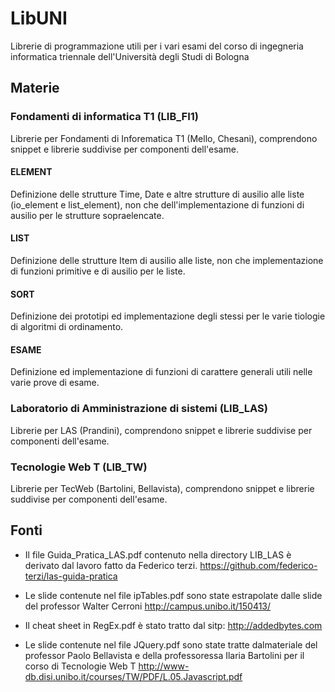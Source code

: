 # LibUNI
Librerie di programmazione utili per i vari esami del corso 
di ingegneria informatica triennale dell'Università degli Studi di Bologna

## Materie

### Fondamenti di informatica T1 (LIB_FI1)
Librerie per Fondamenti di Inforematica T1 (Mello, Chesani), comprendono snippet e librerie
suddivise per componenti dell'esame.
#### ELEMENT
Definizione delle strutture Time, Date e altre strutture di ausilio alle liste (io_element e list_element),
non che dell'implementazione di funzioni di ausilio per le strutture sopraelencate. 
#### LIST
Definizione delle strutture Item di ausilio alle liste,
non che implementazione di funzioni primitive e di ausilio per le liste.
#### SORT
Definizione dei prototipi ed implementazione degli stessi per le varie tiologie di algoritmi di ordinamento.
#### ESAME
Definizione ed implementazione di funzioni di carattere generali utili nelle varie prove di esame. 

### Laboratorio di Amministrazione di sistemi (LIB_LAS)
Librerie per LAS (Prandini), comprendono snippet e librerie
suddivise per componenti dell'esame.

### Tecnologie Web T (LIB_TW)
Librerie per TecWeb (Bartolini, Bellavista), comprendono snippet e librerie
suddivise per componenti dell'esame.

## Fonti
-   Il file Guida_Pratica_LAS.pdf contenuto nella directory LIB_LAS è derivato dal lavoro fatto da Federico terzi.
    <https://github.com/federico-terzi/las-guida-pratica>

-   Le slide contenute nel file ipTables.pdf sono state estrapolate dalle slide del professor Walter Cerroni
    <http://campus.unibo.it/150413/>

-   Il cheat sheet in RegEx.pdf è stato tratto dal sitp:
    <http://addedbytes.com>

-   Le slide contenute nel file JQuery.pdf sono state tratte dalmateriale del professor Paolo Bellavista e della
    professoressa Ilaria Bartolini per il corso di Tecnologie Web T
    <http://www-db.disi.unibo.it/courses/TW/PDF/L.05.Javascript.pdf>